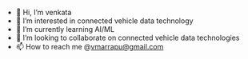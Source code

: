 - 👋 Hi, I’m venkata
- 👀 I’m interested in connected vehicle data technology
- 🌱 I’m currently learning  AI/ML
- 💞️ I’m looking to collaborate on connected vehicle data technologies
- 📫 How to reach me @vmarrapu@gmail.com

<!---
vmarrapu/vmarrapu is a ✨ special ✨ repository because its `README.md` (this file) appears on your GitHub profile.
You can click the Preview link to take a look at your changes.
--->

